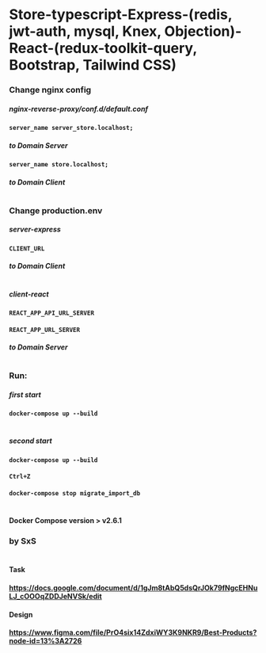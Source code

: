 # Store-typescript-Express-(redis, jwt-auth, mysql, Knex, Objection)-React-(redux-toolkit-query, Bootstrap, Tailwind CSS)

### Change nginx config
##### nginx-reverse-proxy/conf.d/default.conf
#### `server_name server_store.localhost;`
##### to Domain Server
#### `server_name store.localhost;`
##### to Domain Client
#
#
### Change production.env
##### server-express
#### `CLIENT_URL`
##### to Domain Client
#
##### client-react
#### `REACT_APP_API_URL_SERVER`
#### `REACT_APP_URL_SERVER`
##### to Domain Server

#
#
### Run:

##### first start
#### `docker-compose up --build`
#
##### second start
#### `docker-compose up --build`
#### `Ctrl+Z`
#### `docker-compose stop migrate_import_db`

#
#
#### Docker Compose version > v2.6.1

### by SxS

#
#
####   Task
####   https://docs.google.com/document/d/1gJm8tAbQ5dsQrJOk79fNgcEHNuLJ_cOOOqZDDJeNVSk/edit


####   Design
####   https://www.figma.com/file/PrO4six14ZdxiWY3K9NKR9/Best-Products?node-id=13%3A2726

